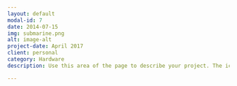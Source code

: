 ```yaml
---
layout: default
modal-id: 7
date: 2014-07-15
img: submarine.png
alt: image-alt
project-date: April 2017
client: personal
category: Hardware
description: Use this area of the page to describe your project. The icon above is part of a free icon set by <a href="https://sellfy.com/p/8Q9P/jV3VZ/">Flat Icons</a>. On their website, you can download their free set with 16 icons, or you can purchase the entire set with 146 icons for only $12!

---
```

